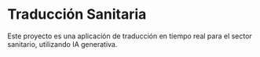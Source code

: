# Traducción Sanitaria

Este proyecto es una aplicación de traducción en tiempo real para el sector sanitario, utilizando IA generativa.